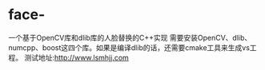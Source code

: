 # face-
一个基于OpenCV库和dlib库的人脸替换的C++实现
需要安装OpenCV、dlib、numcpp、boost这四个库。如果是编译dlib的话，还需要cmake工具来生成vs工程。
测试地址:http://www.lsmhjj.com
